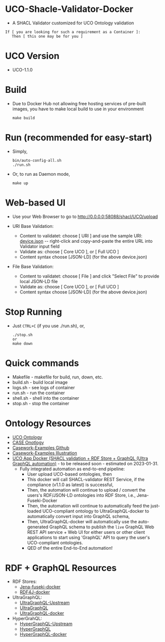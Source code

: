 # UCO-Shacle-Validator-Docker
* A SHACL Validator customized for UCO Ontology validation
```
If [ you are looking for such a requirement as a Container ]:
   Then [ this one may be for you ]
```
# UCO Version
* UCO-1.1.0

# Build
* Due to Docker Hub not allowing free hosting services of pre-built images, you have to make local build to use in your environment
    ```
    make build
    ```

# Run (recommended for easy-start)
* Simply,
    ```
    bin/auto-config-all.sh
    ./run.sh
    ```
* Or, to run as Daemon mode,
    ```
    make up
    ```

# Web-based UI
* Use your Web Browser to go to
  http://0.0.0.0:58088/shacl/UCO/upload
* URI Base Validation:
  * Content to validatet: choose [ URI ] and use the sample URI: [device.json](https://raw.githubusercontent.com/casework/CASE-Examples/master/examples/illustrations/device/device.json) -- right-click and copy-and-paste the entire URL into Validator input field
  * Validate as: choose [ Core UCO ], or [ Full UCO ]
  * Content syntax choose [JSON-LD] (for the above device.json)

 * File Base Validation:
   * Content to validatet: choose [ File ] and click "Select File" to provide local JSON-LD file 
   * Validate as: choose [ Core UCO ], or [ Full UCO ]
   * Content syntax choose [JSON-LD] (for the above device.json) 
 
# Stop Running
* Just `CTRL+C` (if you use ./run.sh), or,
    ```
    ./stop.sh
    or
    make down
    ```

# Quick commands
* Makefile - makefile for build, run, down, etc.
* build.sh - build local image
* logs.sh - see logs of container
* run.sh - run the container
* shell.sh - shell into the container
* stop.sh - stop the container


# Ontology Resources
* [UCO Ontology](https://github.com/ucoProject/UCO)
* [CASE Onotlogy](https://github.com/casework)
* [Casework-Examples Github](https://github.com/casework/CASE-Examples)
* [Casework-Examples Illustration](https://github.com/casework/CASE-Examples/tree/master/examples/illustrations)
* [UCO App Docker (SHACL validation + RDF Store + GraphQL (Ultra GraphQL automation)](https://github.com/DrSnowbird/uco-app-docker) - to be released soon - estimated on 2023-01-31.
  * Fully integrated automation as end-to-end pipeline:
    * User upload UCO-based ontologies, then
    * This docker will call SHACL-validator REST Service, if the compliance (v1.1.0 as latest) is successful, 
    * Then, the automation will continue to upload / convert the users's RDF/JSON-LD ontologies into RDF Store, i.e., Jena-Fuseki-Docker
    * Then, the automation will continue to automatically feed the just-loaded UCO-compliant ontology to UltraGraphQL-docker to automatically convert input into GraphQL schema,
    * Then, UltraGraphQL-docker will automatically use the auto-generated GraphQL schema to publish the ```live``` GraphQL Web REST API service + Web UI for either users or other client applications to start using 'GraphQL' API to query the user's UCO-compliant ontologies.
    * QED of the entire End-to-End automation!


# RDF + GraphQL Resources
* RDF Stores:
   * [Jena-fuseki-docker](https://github.com/DrSnowbird/jena-fuseki-docker)
   * [RDF4J-docker](https://github.com/DrSnowbird/rdf4j-docker)
* UltraGraphQL:
   * [UltraGraphQL-Upstream](https://git.rwth-aachen.de/i5/ultragraphql)
   * [UltraGraphQL](https://github.com/DrSnowbird/UltraGraphQL)
   * [UltraGraphQL-docker](https://github.com/DrSnowbird/UltraGraphQL-docker)
* HyperGrahQL:
   * [HyperGraphQL-Upstream](https://github.com/hypergraphql/hypergraphql)
   * [HyperGraphQL](https://github.com/DrSnowbird/HyperGraphQL)
   * [HyperGraphQL-docker](https://github.com/DrSnowbird/HyperGraphQL-docker)
   
